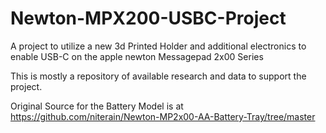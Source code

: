 # Newton-MPX200-USBC-Project
A project to utilize a new 3d Printed Holder and additional electronics to enable USB-C on the apple newton Messagepad 2x00 Series

This is mostly a repository of available research and data to support the project.

Original Source for the Battery Model is at https://github.com/niterain/Newton-MP2x00-AA-Battery-Tray/tree/master
